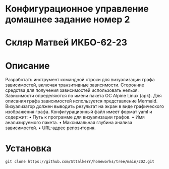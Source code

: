 # Конфигурационное управление домашнее задание номер 2
# Скляр Матвей ИКБО-62-23

# Описание

Разработать инструмент командной строки для визуализации графа
зависимостей, включая транзитивные зависимости. Сторонние средства для
получения зависимостей использовать нельзя.
Зависимости определяются по имени пакета ОС Alpine Linux (apk). Для
описания графа зависимостей используется представление Mermaid.
Визуализатор должен выводить результат на экран в виде графического
изображения графа.
Конфигурационный файл имеет формат yaml и содержит:
• Путь к программе для визуализации графов.
• Имя анализируемого пакета.
• Максимальная глубина анализа зависимостей.
• URL-адрес репозитория.
# Установка
```
git clone https://github.com/Sttalkerr/homeworks/tree/main/2DZ.git
```
